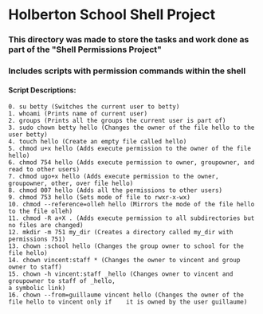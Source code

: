 # Holberton School Shell Project

### This directory was made to store the tasks and work done as part of the "Shell Permissions Project"

### Includes scripts with permission commands within the shell

#### Script Descriptions:

	0. su betty (Switches the current user to betty)
	1. whoami (Prints name of current user)
	2. groups (Prints all the groups the current user is part of)
	3. sudo chown betty hello (Changes the owner of the file hello to the user betty)
	4. touch hello (Create an empty file called hello)
	5. chmod u+x hello (Adds execute permission to the owner of the file hello)
	6. chmod 754 hello (Adds execute permission to owner, groupowner, and read to other users)
	7. chmod ugo+x hello (Adds execute permission to the owner, groupowner, other, over file hello)
	8. chmod 007 hello (Adds all the permissions to other users)
	9. chmod 753 hello (Sets mode of file to rwxr-x-wx)
 	10. chmod --reference=olleh hello (Mirrors the mode of the file hello to the file olleh)
	11. chmod -R a+X . (Adds execute permission to all subdirectories but no files are changed)
	12. mkdir -m 751 my_dir (Creates a directory called my_dir with permissions 751)
	13. chown :school hello (Changes the group owner to school for the file hello)
	14. chown vincent:staff * (Changes the owner to vincent and group owner to staff)
	15. chown -h vincent:staff _hello (Changes owner to vincent and groupowner to staff of _hello,
	a symbolic link)
	16. chown --from=guillaume vincent hello (Changes the owner of the file hello to vincent only if 	it is owned by the user guillaume)
